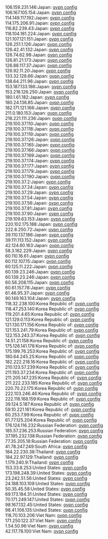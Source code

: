 106.159.231.146:Japan: [ovpn config](vpn/106_159_231_146.ovpn)  
106.167.105.154:Japan: [ovpn config](vpn/106_167_105_154.ovpn)  
114.149.117.192:Japan: [ovpn config](vpn/114_149_117_192.ovpn)  
114.175.206.91:Japan: [ovpn config](vpn/114_175_206_91.ovpn)  
116.82.239.43:Japan: [ovpn config](vpn/116_82_239_43.ovpn)  
118.104.181.224:Japan: [ovpn config](vpn/118_104_181_224.ovpn)  
121.107.121.151:Japan: [ovpn config](vpn/121_107_121_151.ovpn)  
126.251.1.126:Japan: [ovpn config](vpn/126_251_1_126.ovpn)  
126.42.41.132:Japan: [ovpn config](vpn/126_42_41_132.ovpn)  
126.74.62.98:Japan: [ovpn config](vpn/126_74_62_98.ovpn)  
126.81.21.173:Japan: [ovpn config](vpn/126_81_21_173.ovpn)  
126.88.117.37:Japan: [ovpn config](vpn/126_88_117_37.ovpn)  
126.92.11.20:Japan: [ovpn config](vpn/126_92_11_20.ovpn)  
133.32.128.66:Japan: [ovpn config](vpn/133_32_128_66.ovpn)  
138.64.211.96:Japan: [ovpn config](vpn/138_64_211_96.ovpn)  
153.187.133.186:Japan: [ovpn config](vpn/153_187_133_186.ovpn)  
153.216.126.250:Japan: [ovpn config](vpn/153_216_126_250.ovpn)  
180.1.61.182:Japan: [ovpn config](vpn/180_1_61_182.ovpn)  
180.24.136.85:Japan: [ovpn config](vpn/180_24_136_85.ovpn)  
182.171.121.166:Japan: [ovpn config](vpn/182_171_121_166.ovpn)  
211.0.180.153:Japan: [ovpn config](vpn/211_0_180_153.ovpn)  
218.221.111.236:Japan: [ovpn config](vpn/218_221_111_236.ovpn)  
219.100.37.110:Japan: [ovpn config](vpn/219_100_37_110.ovpn)  
219.100.37.118:Japan: [ovpn config](vpn/219_100_37_118.ovpn)  
219.100.37.119:Japan: [ovpn config](vpn/219_100_37_119.ovpn)  
219.100.37.126:Japan: [ovpn config](vpn/219_100_37_126.ovpn)  
219.100.37.165:Japan: [ovpn config](vpn/219_100_37_165.ovpn)  
219.100.37.166:Japan: [ovpn config](vpn/219_100_37_166.ovpn)  
219.100.37.169:Japan: [ovpn config](vpn/219_100_37_169.ovpn)  
219.100.37.174:Japan: [ovpn config](vpn/219_100_37_174.ovpn)  
219.100.37.177:Japan: [ovpn config](vpn/219_100_37_177.ovpn)  
219.100.37.179:Japan: [ovpn config](vpn/219_100_37_179.ovpn)  
219.100.37.190:Japan: [ovpn config](vpn/219_100_37_190.ovpn)  
219.100.37.2:Japan: [ovpn config](vpn/219_100_37_2.ovpn)  
219.100.37.24:Japan: [ovpn config](vpn/219_100_37_24.ovpn)  
219.100.37.29:Japan: [ovpn config](vpn/219_100_37_29.ovpn)  
219.100.37.54:Japan: [ovpn config](vpn/219_100_37_54.ovpn)  
219.100.37.56:Japan: [ovpn config](vpn/219_100_37_56.ovpn)  
219.100.37.81:Japan: [ovpn config](vpn/219_100_37_81.ovpn)  
219.100.37.90:Japan: [ovpn config](vpn/219_100_37_90.ovpn)  
219.109.63.153:Japan: [ovpn config](vpn/219_109_63_153.ovpn)  
220.102.175.188:Japan: [ovpn config](vpn/220_102_175_188.ovpn)  
222.8.250.72:Japan: [ovpn config](vpn/222_8_250_72.ovpn)  
39.110.137.186:Japan: [ovpn config](vpn/39_110_137_186.ovpn)  
39.111.113.152:Japan: [ovpn config](vpn/39_111_113_152.ovpn)  
42.124.60.163:Japan: [ovpn config](vpn/42_124_60_163.ovpn)  
58.3.162.229:Japan: [ovpn config](vpn/58_3_162_229.ovpn)  
60.110.16.61:Japan: [ovpn config](vpn/60_110_16_61.ovpn)  
60.112.107.15:Japan: [ovpn config](vpn/60_112_107_15.ovpn)  
60.125.11.222:Japan: [ovpn config](vpn/60_125_11_222.ovpn)  
60.139.23.246:Japan: [ovpn config](vpn/60_139_23_246.ovpn)  
60.139.23.246:Japan: [ovpn config](vpn/60_139_23_246.ovpn)  
60.56.208.115:Japan: [ovpn config](vpn/60_56_208_115.ovpn)  
60.61.157.78:Japan: [ovpn config](vpn/60_61_157_78.ovpn)  
61.46.95.37:Japan: [ovpn config](vpn/61_46_95_37.ovpn)  
90.149.163.104:Japan: [ovpn config](vpn/90_149_163_104.ovpn)  
118.32.238.100:Korea Republic of: [ovpn config](vpn/118_32_238_100.ovpn)  
118.47.253.140:Korea Republic of: [ovpn config](vpn/118_47_253_140.ovpn)  
119.201.4.65:Korea Republic of: [ovpn config](vpn/119_201_4_65.ovpn)  
121.129.0.113:Korea Republic of: [ovpn config](vpn/121_129_0_113.ovpn)  
121.130.171.156:Korea Republic of: [ovpn config](vpn/121_130_171_156.ovpn)  
121.153.241.79:Korea Republic of: [ovpn config](vpn/121_153_241_79.ovpn)  
122.153.243.37:Korea Republic of: [ovpn config](vpn/122_153_243_37.ovpn)  
14.51.21.158:Korea Republic of: [ovpn config](vpn/14_51_21_158.ovpn)  
175.126.141.178:Korea Republic of: [ovpn config](vpn/175_126_141_178.ovpn)  
175.199.76.253:Korea Republic of: [ovpn config](vpn/175_199_76_253.ovpn)  
180.64.245.25:Korea Republic of: [ovpn config](vpn/180_64_245_25.ovpn)  
182.222.218.16:Korea Republic of: [ovpn config](vpn/182_222_218_16.ovpn)  
210.123.57.239:Korea Republic of: [ovpn config](vpn/210_123_57_239.ovpn)  
211.193.37.234:Korea Republic of: [ovpn config](vpn/211_193_37_234.ovpn)  
211.205.147.235:Korea Republic of: [ovpn config](vpn/211_205_147_235.ovpn)  
211.222.233.185:Korea Republic of: [ovpn config](vpn/211_222_233_185.ovpn)  
220.70.22.175:Korea Republic of: [ovpn config](vpn/220_70_22_175.ovpn)  
222.103.246.46:Korea Republic of: [ovpn config](vpn/222_103_246_46.ovpn)  
222.118.168.159:Korea Republic of: [ovpn config](vpn/222_118_168_159.ovpn)  
39.124.5.187:Korea Republic of: [ovpn config](vpn/39_124_5_187.ovpn)  
59.10.221.161:Korea Republic of: [ovpn config](vpn/59_10_221_161.ovpn)  
60.253.7.99:Korea Republic of: [ovpn config](vpn/60_253_7_99.ovpn)  
61.77.125.204:Korea Republic of: [ovpn config](vpn/61_77_125_204.ovpn)  
176.124.116.232:Russian Federation: [ovpn config](vpn/176_124_116_232.ovpn)  
185.57.236.253:Russian Federation: [ovpn config](vpn/185_57_236_253.ovpn)  
37.195.232.138:Russian Federation: [ovpn config](vpn/37_195_232_138.ovpn)  
77.35.205.18:Russian Federation: [ovpn config](vpn/77_35_205_18.ovpn)  
41.78.247.249:South Africa: [ovpn config](vpn/41_78_247_249.ovpn)  
184.22.230.38:Thailand: [ovpn config](vpn/184_22_230_38.ovpn)  
184.22.97.129:Thailand: [ovpn config](vpn/184_22_97_129.ovpn)  
1.179.240.9:Thailand: [ovpn config](vpn/1_179_240_9.ovpn)  
153.33.8.253:United States: [ovpn config](vpn/153_33_8_253.ovpn)  
173.198.248.39:United States: [ovpn config](vpn/173_198_248_39.ovpn)  
23.242.51.56:United States: [ovpn config](vpn/23_242_51_56.ovpn)  
24.188.103.109:United States: [ovpn config](vpn/24_188_103_109.ovpn)  
50.35.45.58:United States: [ovpn config](vpn/50_35_45_58.ovpn)  
69.173.184.31:United States: [ovpn config](vpn/69_173_184_31.ovpn)  
70.171.249.147:United States: [ovpn config](vpn/70_171_249_147.ovpn)  
98.167.132.45:United States: [ovpn config](vpn/98_167_132_45.ovpn)  
98.41.106.135:United States: [ovpn config](vpn/98_41_106_135.ovpn)  
118.70.103.206:Viet Nam: [ovpn config](vpn/118_70_103_206.ovpn)  
171.250.122.37:Viet Nam: [ovpn config](vpn/171_250_122_37.ovpn)  
1.54.50.96:Viet Nam: [ovpn config](vpn/1_54_50_96.ovpn)  
42.117.78.100:Viet Nam: [ovpn config](vpn/42_117_78_100.ovpn)  
